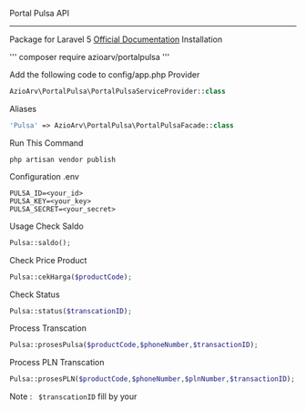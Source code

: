 Portal Pulsa API


----------


Package for Laravel 5
[Official Documentation](http://portalpulsa.com/api-transaksi-pulsa-murah/)
Installation

'''
    composer require azioarv/portalpulsa
'''
   
Add the following code to config/app.php
Provider
```php
AzioArv\PortalPulsa\PortalPulsaServiceProvider::class
```
Aliases
```php
'Pulsa' => AzioArv\PortalPulsa\PortalPulsaFacade::class
```
Run This Command

    php artisan vendor publish
    
Configuration
.env

    PULSA_ID=<your_id>
    PULSA_KEY=<your_key>
    PULSA_SECRET=<your_secret>

Usage
Check Saldo
```php
Pulsa::saldo();
```
Check Price Product
```php
Pulsa::cekHarga($productCode);
```
Check Status
```php
Pulsa::status($transcationID);
```
Process Transcation
```php
Pulsa::prosesPulsa($productCode,$phoneNumber,$transactionID);
```
Process PLN Transcation
```php
Pulsa::prosesPLN($productCode,$phoneNumber,$plnNumber,$transactionID);
```

Note : ``` $transcationID``` fill by your
